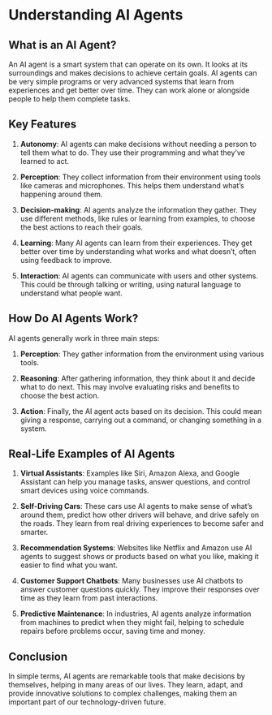 # Understanding AI Agents

## What is an AI Agent?
An AI agent is a smart system that can operate on its own. It looks at its surroundings and makes decisions to achieve certain goals. AI agents can be very simple programs or very advanced systems that learn from experiences and get better over time. They can work alone or alongside people to help them complete tasks.

## Key Features
1. **Autonomy**: AI agents can make decisions without needing a person to tell them what to do. They use their programming and what they’ve learned to act.
   
2. **Perception**: They collect information from their environment using tools like cameras and microphones. This helps them understand what’s happening around them.
   
3. **Decision-making**: AI agents analyze the information they gather. They use different methods, like rules or learning from examples, to choose the best actions to reach their goals.
   
4. **Learning**: Many AI agents can learn from their experiences. They get better over time by understanding what works and what doesn’t, often using feedback to improve.
   
5. **Interaction**: AI agents can communicate with users and other systems. This could be through talking or writing, using natural language to understand what people want.

## How Do AI Agents Work?
AI agents generally work in three main steps: 
1. **Perception**: They gather information from the environment using various tools.
   
2. **Reasoning**: After gathering information, they think about it and decide what to do next. This may involve evaluating risks and benefits to choose the best action.
   
3. **Action**: Finally, the AI agent acts based on its decision. This could mean giving a response, carrying out a command, or changing something in a system.

## Real-Life Examples of AI Agents
1. **Virtual Assistants**: Examples like Siri, Amazon Alexa, and Google Assistant can help you manage tasks, answer questions, and control smart devices using voice commands.
   
2. **Self-Driving Cars**: These cars use AI agents to make sense of what’s around them, predict how other drivers will behave, and drive safely on the roads. They learn from real driving experiences to become safer and smarter.
   
3. **Recommendation Systems**: Websites like Netflix and Amazon use AI agents to suggest shows or products based on what you like, making it easier to find what you want.
   
4. **Customer Support Chatbots**: Many businesses use AI chatbots to answer customer questions quickly. They improve their responses over time as they learn from past interactions.
   
5. **Predictive Maintenance**: In industries, AI agents analyze information from machines to predict when they might fail, helping to schedule repairs before problems occur, saving time and money.

## Conclusion
In simple terms, AI agents are remarkable tools that make decisions by themselves, helping in many areas of our lives. They learn, adapt, and provide innovative solutions to complex challenges, making them an important part of our technology-driven future.